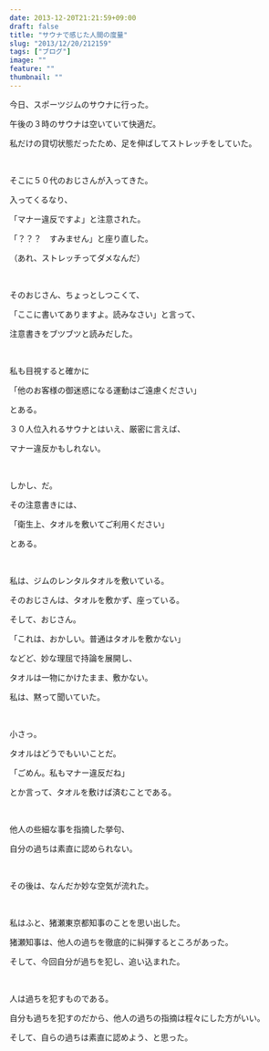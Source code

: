 ```yaml
---
date: 2013-12-20T21:21:59+09:00
draft: false
title: "サウナで感じた人間の度量"
slug: "2013/12/20/212159"
tags: ["ブログ"]
image: ""
feature: ""
thumbnail: ""
---
```

<p>今日、スポーツジムのサウナに行った。</p><p>午後の３時のサウナは空いていて快適だ。</p><p>私だけの貸切状態だったため、足を伸ばしてストレッチをしていた。</p><br/><p>そこに５０代のおじさんが入ってきた。</p><p>入ってくるなり、</p><p>「マナー違反ですよ」と注意された。</p><p>「？？？　すみません」と座り直した。</p><p>（あれ、ストレッチってダメなんだ）</p><br/><p>そのおじさん、ちょっとしつこくて、</p><p>「ここに書いてありますよ。読みなさい」と言って、</p><p>注意書きをブツブツと読みだした。</p><br/><p>私も目視すると確かに</p><p>「他のお客様の御迷惑になる運動はご遠慮ください」</p><p>とある。</p><p>３０人位入れるサウナとはいえ、厳密に言えば、</p><p>マナー違反かもしれない。</p><br/><p>しかし、だ。</p><p>その注意書きには、</p><p>「衛生上、タオルを敷いてご利用ください」</p><p>とある。</p><br/><p>私は、ジムのレンタルタオルを敷いている。</p><p>そのおじさんは、タオルを敷かず、座っている。</p><p>そして、おじさん。</p><p>「これは、おかしい。普通はタオルを敷かない」</p><p>などど、妙な理屈で持論を展開し、</p><p>タオルは一物にかけたまま、敷かない。</p><p>私は、黙って聞いていた。</p><br/><p>小さっ。</p><p>タオルはどうでもいいことだ。</p><p>「ごめん。私もマナー違反だね」</p><p>とか言って、タオルを敷けば済むことである。</p><br/><p>他人の些細な事を指摘した挙句、</p><p>自分の過ちは素直に認められない。</p><br/><p>その後は、なんだか妙な空気が流れた。</p><br/><p>私はふと、猪瀬東京都知事のことを思い出した。</p><p>猪瀬知事は、他人の過ちを徹底的に糾弾するところがあった。</p><p>そして、今回自分が過ちを犯し、追い込まれた。</p><br/><p>人は過ちを犯すものである。</p><p>自分も過ちを犯すのだから、他人の過ちの指摘は程々にした方がいい。</p><p>そして、自らの過ちは素直に認めよう、と思った。</p><br/><br/><br/><br/><br/>

